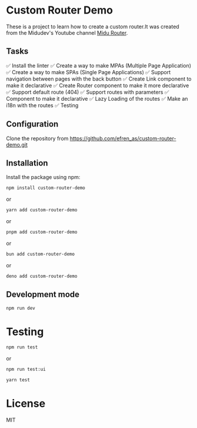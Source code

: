 # Custom Router Demo

These is a project to learn how to create a custom router.It was created from the Midudev's Youtube channel [Midu Router](https://www.youtube.com/watch?v=K2NcGYajvY4&list=PLUofhDIg_38q4D0xNWp7FEHOTcZhjWJ29&index=9).

## Tasks

✅ Install the linter
✅ Create a way to make MPAs (Multiple Page Application)
✅ Create a way to make SPAs (Single Page Applications)
✅ Support navigation between pages with the back button
✅ Create Link component to make it declarative
✅ Create Router component to make it more declarative
✅ Support default route (404)
✅ Support routes with parameters
✅ Component to make it declarative
✅ Lazy Loading of the routes
✅ Make an i18n with the routes
✅ Testing

## Configuration

Clone the repository from https://github.com/efren_as/custom-router-demo.git

## Installation

Install the package using npm:

```bash
npm install custom-router-demo
```

or

```bash
yarn add custom-router-demo
```

or

```bash
pnpm add custom-router-demo
```

or

```bash
bun add custom-router-demo
```

or

```bash
deno add custom-router-demo
```

## Development mode

```bash
npm run dev
```

# Testing

```bash
npm run test
```

or

```bash
npm run test:ui
```

```bash
yarn test
```

# License

MIT
